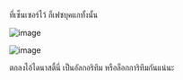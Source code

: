 ที่เซ็นเซอร์ไว้ ก็เฟซบุคแกทั้งนั้น

![image](https://user-images.githubusercontent.com/56834844/67223607-c96ad800-f459-11e9-98c2-9983211dbe63.png)

![image](https://user-images.githubusercontent.com/56834844/67223587-c07a0680-f459-11e9-925b-1f095893be17.png)


ตกลงไอ้ไดนาสตี้นี่ เป็นอัลกอริทึม หรือล็อกการิทึมกันแน่นะ
